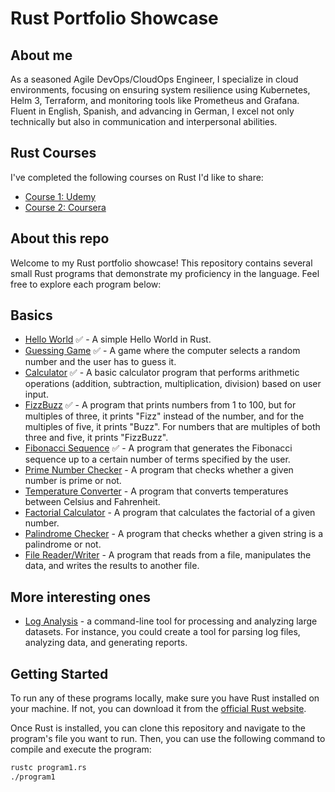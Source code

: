 # Rust Portfolio Showcase

## About me
As a seasoned Agile DevOps/CloudOps Engineer, I specialize in cloud environments, focusing on ensuring system resilience using Kubernetes, Helm 3, Terraform, and monitoring tools like Prometheus and Grafana. Fluent in English, Spanish, and advancing in German, I excel not only technically but also in communication and interpersonal abilities.

## Rust Courses
I've completed the following courses on Rust I'd like to share:
* [Course 1: Udemy](https://www.udemy.com/certificate/UC-3efa5390-2a30-4fe6-8a6d-7a4582c6818e/)  
* [Course 2: Coursera ](https://www.coursera.org/account/accomplishments/verify/5JL49TX47QGS)

## About this repo 

Welcome to my Rust portfolio showcase! This repository contains several small Rust programs that demonstrate my proficiency in the language. Feel free to explore each program below:

## Basics
- [Hello World](./basics/hello-world/hello_world.rs) ✅ - A simple Hello World in Rust.
- [Guessing Game](./basics/guessing-game/src/main.rs) ✅ - A game where the computer selects a random number and the user has to guess it.  
- [Calculator](./basics/calculator/src/main.rs) ✅ - A basic calculator program that performs arithmetic operations (addition, subtraction, multiplication, division) based on user input.  
- [FizzBuzz](./basics/fizzbuzz/src/main.rs) ✅ - A program that prints numbers from 1 to 100, but for multiples of three, it prints "Fizz" instead of the number, and for the multiples of five, it prints "Buzz". For numbers that are multiples of both three and five, it prints "FizzBuzz".  
- [Fibonacci Sequence](./basics/fibonacci/src/main.rs) ✅ - A program that generates the Fibonacci sequence up to a certain number of terms specified by the user.   
- [Prime Number Checker](./basics/is-prime/src/main.rs) - A program that checks whether a given number is prime or not.  
- [Temperature Converter](./basics/temperature-converter/src/main.rs) - A program that converts temperatures between Celsius and Fahrenheit.  
- [Factorial Calculator](./basics/factorial-calculator/src/main.rs) - A program that calculates the factorial of a given number.  
- [Palindrome Checker](./basics/is-palindrome/src/main.rs) - A program that checks whether a given string is a palindrome or not.  
- [File Reader/Writer](./basics/file-reader-writer/src/main.rs) - A program that reads from a file, manipulates the data, and writes the results to another file.  

## More interesting ones

- [Log Analysis](./complex/log-analysis/src/main.rs) -  a command-line tool for processing and analyzing large datasets. For instance, you could create a tool for parsing log files, analyzing data, and generating reports.

## Getting Started

To run any of these programs locally, make sure you have Rust installed on your machine. If not, you can download it from the [official Rust website](https://www.rust-lang.org/).

Once Rust is installed, you can clone this repository and navigate to the program's file you want to run. Then, you can use the following command to compile and execute the program:

```bash
rustc program1.rs
./program1
